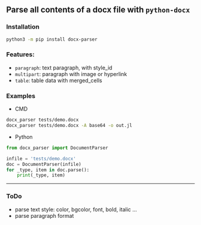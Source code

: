 ## Parse all contents of a docx file with `python-docx`

### Installation
```bash
python3 -m pip install docx-parser
```

### Features:
- `paragraph`: text paragraph, with style_id
- `multipart`: paragraph with image or hyperlink
- `table`: table data with merged_cells

### Examples
- CMD
```bash
docx_parser tests/demo.docx
docx_parser tests/demo.docx -A base64 -o out.jl
```
- Python
```python
from docx_parser import DocumentParser

infile = 'tests/demo.docx'
doc = DocumentParser(infile)
for _type, item in doc.parse():
    print(_type, item)
```
---

### ToDo
- parse text style: color, bgcolor, font, bold, italic ...
- parse paragraph format
